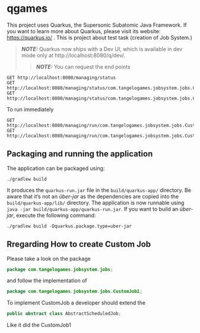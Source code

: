 # qgames

This project uses Quarkus, the Supersonic Subatomic Java Framework.
If you want to learn more about Quarkus, please visit its website: https://quarkus.io/ .
This is project about test task (creation of Job System.)

> **_NOTE:_**  Quarkus now ships with a Dev UI, which is available in dev mode only at http://localhost:8080/q/dev/.
> > **_NOTE:_**  You can request the end points

```shell script
GET http://localhost:8080/managing/status
GET http://localhost:8080/managing/status/com.tangelogames.jobsystem.jobs.CustomJob1
GET http://localhost:8080/managing/status/com.tangelogames.jobsystem.jobs.CustomJob2
```

To run immediately

```shell script
GET http://localhost:8080/managing/run/com.tangelogames.jobsystem.jobs.CustomJob1
GET http://localhost:8080/managing/run/com.tangelogames.jobsystem.jobs.CustomJob2
```

## Packaging and running the application

The application can be packaged using:

```shell script
./gradlew build
```

It produces the `quarkus-run.jar` file in the `build/quarkus-app/` directory.
Be aware that it’s not an _über-jar_ as the dependencies are copied into the `build/quarkus-app/lib/` directory.
The application is now runnable using `java -jar build/quarkus-app/quarkus-run.jar`.
If you want to build an _über-jar_, execute the following command:

```shell script
./gradlew build -Dquarkus.package.type=uber-jar
```

## Rregarding How to create Custom Job

Please take a look on the package

```java
package com.tangelogames.jobsystem.jobs;
```

and follow the implementation of

```java
package com.tangelogames.jobsystem.jobs.CustomJob1;
```

To implement CustomJob a developer should extend the

```java
public abstract class AbstractScheduledJob;
```

Like it did the CustomJob1



